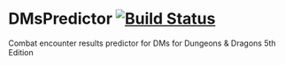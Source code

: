 # DMsPredictor [![Build Status](https://travis-ci.org/tjheslin1/DMsPredictor.svg?branch=master)](https://travis-ci.org/tjheslin1/DMsPredictor)
Combat encounter results predictor for DMs for Dungeons &amp; Dragons 5th Edition

